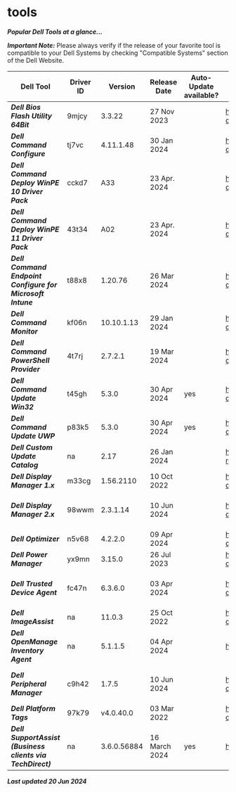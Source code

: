 # tools 

***Popular Dell Tools at a glance...*** 

 

***Important Note:*** Please always verify if the release of your favorite tool is compatible to your Dell Systems by checking "Compatible Systems" section of the Dell Website.  

 
|Dell Tool | Driver ID | Version | Release Date | Auto-Update available? | Link | Comments |
|----|----|----|----|----|----|----|
|***Dell Bios Flash Utility 64Bit*** | 9mjcy | 3.3.22 | 27 Nov 2023 | | https://www.dell.com/support/home/en-us/drivers/driversdetails?driverid=9mjcy |na | 
|***Dell Command Configure*** | tj7vc | 4.11.1.48 | 30 Jan 2024 | | https://www.dell.com/support/home/en-us/drivers/driversdetails?driverid=tj7vc |na | 
|***Dell Command Deploy WinPE 10 Driver Pack*** | cckd7 | A33 | 23 Apr. 2024 | | https://www.dell.com/support/home/en-us/drivers/driversdetails?driverid=cckd7 | Driver Pack summary > https://www.dell.com/support/kbdoc/en-us/000108642/winpe-10-driver-pack | 
|***Dell Command Deploy WinPE 11 Driver Pack*** | 43t34 | A02 | 23 Apr. 2024 | | https://www.dell.com/support/home/en-us/drivers/driversdetails?driverid=43t34 | Driver Pack summary > https://www.dell.com/support/kbdoc/en-us/000211541/winpe-11-driver-pack | 
|***Dell Command Endpoint Configure for Microsoft Intune*** | t88x8 | 1.20.76 | 26 Mar 2024 | | https://www.dell.com/support/home/en-us/drivers/driversdetails?driverid=t88x8 |na | 
|***Dell Command Monitor*** | kf06n | 10.10.1.13 | 29 Jan 2024 | | https://www.dell.com/support/home/en-us/drivers/driversdetails?driverid=kf06n |na | 
|***Dell Command PowerShell Provider*** | 4t7rj | 2.7.2.1 | 19 Mar 2024| | https://www.dell.com/support/home/en-us/drivers/driversdetails?driverid=4t7rj |[na](https://www.powershellgallery.com/packages/DellBIOSProvider/2.7.2) | 
|***Dell Command Update Win32*** | t45gh | 5.3.0 | 30 Apr 2024 | yes | https://www.dell.com/support/home/en-us/drivers/driversdetails?driverid=t45gh |This is the last Win32 version of DCU 
|***Dell Command Update UWP*** | p83k5 | 5.3.0 | 30 Apr 2024 | yes | https://www.dell.com/support/home/en-us/drivers/driversdetails?driverid=p83k5 |This is the UWP version 
|***Dell Custom Update Catalog*** | na | 2.17 | 26 Jan 2024 | | https://www.dell.com/support/manuals/en-us/command-cloud-repository-manager/sa_updatecatalog_dccrm_internal_r-notes | na | 
|***Dell Display Manager 1.x*** | m33cg | 1.56.2110| 10 Oct 2022 | | https://www.dell.com/support/home/en-us/drivers/driversdetails?driverid=m33cg | Alternative download via https://www.delldisplaymanager.com/ | 
|***Dell Display Manager 2.x*** | 98wwm | 2.3.1.14 | 10 Jun 2024 | | https://www.dell.com/support/home/en-us/drivers/driversdetails?driverid=98wwm | Alternative link https://www.dell.com/support/home/en-us/product-support/product/dell-display-peripheral-manager/drivers |  
|***Dell Optimizer*** | n5v68 | 4.2.2.0 | 09 Apr 2024 |  | https://www.dell.com/support/home/en-us/drivers/driversdetails?driverid=n5v68| www.dell.com/optimizer | 
|***Dell Power Manager*** | yx9mn| 3.15.0 | 26 Jul 2023 | | https://www.dell.com/support/home/en-us/drivers/driversdetails?driverid=yx9mn| The Dell Power Manager is now integrated into Dell Optimizer | 
|***Dell Trusted Device Agent*** | fc47n | 6.3.6.0 | 03 Apr 2024 | | https://www.dell.com/support/home/en-us/drivers/driversdetails?driverid=fc47n| Alternative https://www.dell.com/support/home/en-us/product-support/product/trusted-device/drivers | 
|***Dell ImageAssist*** | na | 11.0.3| 25 Oct 2022 | | https://www.delltechnologies.com/en-us/services/support-deployment-technologies/image-assist.htm | na | 
|***Dell OpenManage Inventory Agent*** | na | 5.1.1.5 | 04 Apr 2024 | | https://downloads.dell.com/FOLDER11461293M/1/DSIAPC_5.1.1.5.msi |  | 
|***Dell Peripheral Manager*** | c9h42 | 1.7.5 | 10 Jun 2024 | | https://www.dell.com/support/home/en-us/drivers/driversdetails?driverid=c9h42 | Alternative link https://www.dell.com/support/home/en-us/product-support/product/dell-peripheral-manager/drivers | 
|***Dell Platform Tags*** | 97k79 | v4.0.40.0 | 03 Mar 2022 | | https://www.dell.com/support/home/en-us/drivers/driversdetails?driverid=97k79 | na | 
|***Dell SupportAssist (Business clients via TechDirect)*** | na | 3.6.0.56884 | 16 March 2024 | yes | https://tdm.dell.com/portal/ | na | 
 


***Last updated 20 Jun 2024*** 
